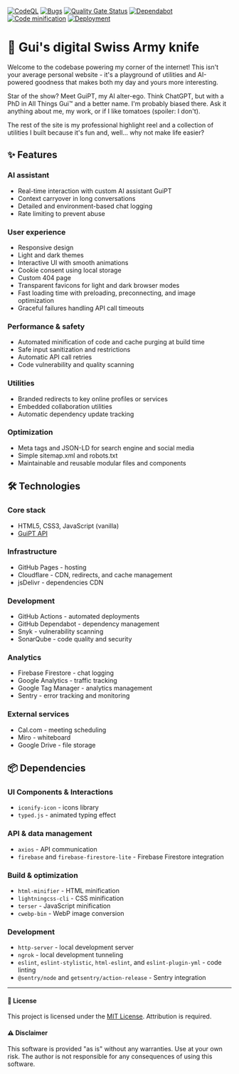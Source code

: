 [![CodeQL](https://github.com/guiruggiero/website/actions/workflows/github-code-scanning/codeql/badge.svg)](https://github.com/guiruggiero/website/actions/workflows/github-code-scanning/codeql)
[![Bugs](https://sonarcloud.io/api/project_badges/measure?project=guiruggiero_website&metric=bugs)](https://sonarcloud.io/summary/new_code?id=guiruggiero_website)
[![Quality Gate Status](https://sonarcloud.io/api/project_badges/measure?project=guiruggiero_website&metric=alert_status)](https://sonarcloud.io/summary/new_code?id=guiruggiero_website)
[![Dependabot](https://github.com/guiruggiero/website/actions/workflows/dependabot/dependabot-updates/badge.svg)](https://github.com/guiruggiero/website/actions/workflows/dependabot/dependabot-updates)
[![Code minification](https://github.com/guiruggiero/website/actions/workflows/minification.yml/badge.svg?branch=live)](https://github.com/guiruggiero/website/actions/workflows/minification.yml)
[![Deployment](https://github.com/guiruggiero/website/actions/workflows/pages/pages-build-deployment/badge.svg?branch=live-min)](https://github.com/guiruggiero/website/actions/workflows/pages/pages-build-deployment)

# 🚀 Gui's digital Swiss Army knife

Welcome to the codebase powering my corner of the internet! This isn't your average personal website - it's a playground of utilities and AI-powered goodness that makes both my day and yours more interesting.

Star of the show? Meet GuiPT, my AI alter-ego. Think ChatGPT, but with a PhD in All Things Gui™ and a better name. I'm probably biased there. Ask it anything about me, my work, or if I like tomatoes (spoiler: I don't).

The rest of the site is my professional highlight reel and a collection of utilities I built because it's fun and, well... why not make life easier?

## ✨ Features

### AI assistant
- Real-time interaction with custom AI assistant GuiPT
- Context carryover in long conversations
- Detailed and environment-based chat logging
- Rate limiting to prevent abuse

### User experience
- Responsive design
- Light and dark themes
- Interactive UI with smooth animations
- Cookie consent using local storage
- Custom 404 page
- Transparent favicons for light and dark browser modes
- Fast loading time with preloading, preconnecting, and image optimization
- Graceful failures handling API call timeouts

### Performance & safety
- Automated minification of code and cache purging at build time
- Safe input sanitization and restrictions
- Automatic API call retries
- Code vulnerability and quality scanning

### Utilities
- Branded redirects to key online profiles or services
- Embedded collaboration utilities
- Automatic dependency update tracking

### Optimization
- Meta tags and JSON-LD for search engine and social media
- Simple sitemap.xml and robots.txt
- Maintainable and reusable modular files and components

## 🛠️ Technologies

### Core stack
- HTML5, CSS3, JavaScript (vanilla)
- [GuiPT API](https://github.com/guiruggiero/guipt)

### Infrastructure
- GitHub Pages - hosting
- Cloudflare - CDN, redirects, and cache management
- jsDelivr - dependencies CDN

### Development
- GitHub Actions - automated deployments
- GitHub Dependabot - dependency management
- Snyk - vulnerability scanning
- SonarQube - code quality and security

### Analytics
- Firebase Firestore - chat logging
- Google Analytics - traffic tracking
- Google Tag Manager - analytics management
- Sentry - error tracking and monitoring

### External services
- Cal.com - meeting scheduling
- Miro - whiteboard
- Google Drive - file storage

## 📦 Dependencies

### UI Components & Interactions
- `iconify-icon` - icons library
- `typed.js` - animated typing effect

### API & data management
- `axios` - API communication
- `firebase` and `firebase-firestore-lite` - Firebase Firestore integration

### Build & optimization
- `html-minifier` - HTML minification
- `lightningcss-cli` - CSS minification
- `terser` - JavaScript minification
- `cwebp-bin` - WebP image conversion

### Development
- `http-server` - local development server
- `ngrok` - local development tunneling
- `eslint`, `eslint-stylistic`, `html-eslint`, and `eslint-plugin-yml` - code linting
- `@sentry/node` and `getsentry/action-release` - Sentry integration

---

#### 📄 License
This project is licensed under the [MIT License](LICENSE). Attribution is required.

#### ⚠️ Disclaimer
This software is provided "as is" without any warranties. Use at your own risk. The author is not responsible for any consequences of using this software.
